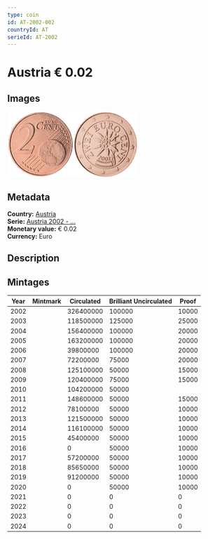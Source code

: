 ```yaml
---
type: coin
id: AT-2002-002
countryId: AT
serieId: AT-2002
---
```


# Austria € 0.02

## Images

<img src="../../../Images/common-2002-002.webp" height="150" alt="Front image"><img src="Images/austria-2002-002.webp" height="150" alt="Back image">

## Metadata

**Country:** [Austria](../index.md)\
**Serie:** [Austria 2002 - ...](index.md)\
**Monetary value:** € 0.02\
**Currency:** Euro

## Description


## Mintages

| Year | Mintmark | Circulated | Brilliant Uncirculated | Proof |
| ---- | -------- | ---------- | ---------------------- | ----- |
| 2002 |  | 326400000| 100000 | 10000 |
| 2003 |  | 118500000| 125000 | 25000 |
| 2004 |  | 156400000| 100000 | 20000 |
| 2005 |  | 163200000| 100000 | 20000 |
| 2006 |  | 39800000| 100000 | 20000 |
| 2007 |  | 72200000| 75000 | 20000 |
| 2008 |  | 125100000| 50000 | 15000 |
| 2009 |  | 120400000| 75000 | 15000 |
| 2010 |  | 104200000| 50000 |  |
| 2011 |  | 148600000| 50000 | 15000 |
| 2012 |  | 78100000| 50000 | 10000 |
| 2013 |  | 121500000| 50000 | 10000 |
| 2014 |  | 116100000| 50000 | 10000 |
| 2015 |  | 45400000| 50000 | 10000 |
| 2016 |  | 0| 50000 | 10000 |
| 2017 |  | 57200000| 50000 | 10000 |
| 2018 |  | 85650000| 50000 | 10000 |
| 2019 |  | 91200000| 50000 | 10000 |
| 2020 |  | 0| 50000 | 10000 |
| 2021 |  | 0 | 0 | 0 |
| 2022 |  | 0 | 0 | 0 |
| 2023 |  | 0 | 0 | 0 |
| 2024 |  | 0 | 0 | 0 |
